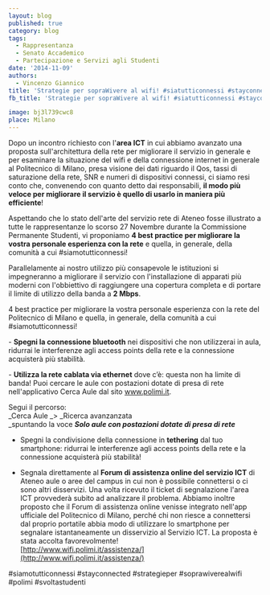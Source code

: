 ```yaml
---
layout: blog
published: true
category: blog
tags:
  - Rappresentanza
  - Senato Accademico
  - Partecipazione e Servizi agli Studenti
date: '2014-11-09'
authors:
  - Vincenzo Giannico
title: 'Strategie per sopraWivere al wifi! #siatutticonnessi #stayconnected'
fb_title: 'Strategie per sopraWivere al wifi! #siatutticonnessi #stayconnected'

image: bj3l739cwc8
place: Milano
---
```


Dopo un incontro richiesto con l'**area ICT** in cui abbiamo avanzato una proposta sull'architettura della rete per migliorare il servizio in generale e per esaminare la situazione del wifi e della connessione internet in generale al Politecnico di Milano, presa visione dei dati riguardo il Qos, tassi di saturazione della rete, SNR e numeri di dispositivi connessi, ci siamo resi conto che, convenendo con quanto detto dai responsabili, **il modo più veloce per migliorare il servizio è quello di usarlo in maniera più efficiente**! 

Aspettando che lo stato dell'arte del servizio rete di Ateneo fosse illustrato a tutte le rappresentanze lo scorso 27 Novembre durante la Commissione Permanente Studenti, vi proponiamo **4 best practice per migliorare la vostra personale esperienza con la rete** e quella, in generale, della comunità a cui #siamotutticonnessi! 

Parallelamente ai nostro utilizzo più consapevole le istituzioni si impegneranno a migliorare il servizio con l'installazione di apparati più moderni con l'obbiettivo di raggiungere una copertura completa e di portare il limite di utilizzo della banda a **2 Mbps**.

4 best practice per migliorare la vostra personale esperienza con la rete del Politecnico di Milano e quella, in generale, della comunità a cui #siamotutticonnessi!

- **Spegni la connessione bluetooth** nei dispositivi che non utilizzerai in aula, ridurrai le interferenze agli access points della rete e la connessione acquisterà più stabilità.

- **Utilizza la rete cablata via ethernet** dove c’è: questa non ha limite di banda! Puoi cercare le aule con postazioni dotate di presa di rete nell'applicativo Cerca Aule dal sito www.polimi.it.

Segui il percorso:  
_Cerca Aule _> _Ricerca avanzanzata  
_spuntando la voce _**Solo aule con postazioni dotate di presa di rete**_

- Spegni la condivisione della connessione in **tethering** dal tuo smartphone: ridurrai le interferenze agli access points della rete e la connessione acquisterà più stabilità!

- Segnala direttamente al **Forum di assistenza online del servizio ICT** di Ateneo aule o aree del campus in cui non è possibile connettersi o ci sono altri disservizi. Una volta ricevuto il ticket di segnalazione l'area ICT provvederà subito ad analizzare il problema. Abbiamo inoltre proposto che il Forum di assistenza online venisse integrato nell'app ufficiale del Politecnico di Milano﻿, perché chi non riesce a connettersi dal proprio portatile abbia modo di utilizzare lo smartphone per segnalare istantaneamente un disservizio al Servizio ICT. La proposta è stata accolta favorevolmente!  
[http://www.wifi.polimi.it/assistenza/](http://www.wifi.polimi.it/assistenza/)

#siamotutticonnessi #stayconnected #strategieper #soprawiverealwifi #polimi #svoltastudenti
